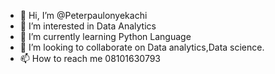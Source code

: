 - 👋 Hi, I’m @Peterpaulonyekachi
- 👀 I’m interested in Data Analytics
- 🌱 I’m currently learning Python Language 
- 💞️ I’m looking to collaborate on Data analytics,Data science.
- 📫 How to reach me 08101630793

<!---
Peterpaulonyekachi/Peterpaulonyekachi is a ✨ special ✨ repository because its `README.md` (this file) appears on your GitHub profile.
You can click the Preview link to take a look at your changes.
--->
